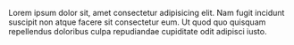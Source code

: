 
Lorem ipsum dolor sit, amet consectetur adipisicing elit. Nam fugit incidunt suscipit non atque facere sit consectetur eum. Ut quod quo quisquam repellendus doloribus 
culpa repudiandae cupiditate odit adipisci iusto.
